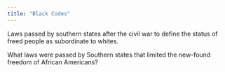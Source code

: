 ```yaml
---
title: "Black Codes"
---
```

Laws passed by southern states after the civil war to define the status of freed people as subordinate to whites.

What laws were passed by Southern states that limited the new-found freedom of African Americans?

